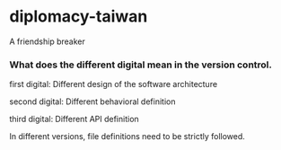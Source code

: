 # diplomacy-taiwan
 A friendship breaker

### What does the different digital mean in the version control.

  first digital: Different design of the software architecture
  
  second digital: Different behavioral definition 
  
  third digital: Different API definition
  
  In different versions, file definitions need to be strictly followed.
